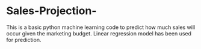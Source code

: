 # Sales-Projection-
This is a basic python machine learning code to predict how much sales will occur given the marketing budget. Linear regression model has been used for prediction.
